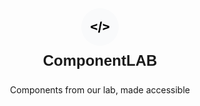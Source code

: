 <div style="display: flex; align-items: center; justify-content: center; gap: 10px; flex-direction: column;">
  <img 
    src="./public/logo.png" 
    alt="lab-logo" 
    style="width: 60px; height: 60px; border-radius: 50%;"
  >
  <h1 style="margin: 0; font-family: Arial, sans-serif; font-size: 24px;d"> ComponentLAB </h1>
  <p>Components from our lab, made accessible</p>
</div>
